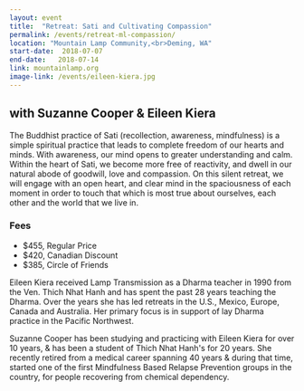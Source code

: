 ```yaml
---
layout: event
title:  "Retreat: Sati and Cultivating Compassion"
permalink: /events/retreat-ml-compassion/
location: "Mountain Lamp Community,<br>Deming, WA"
start-date:  2018-07-07
end-date:   2018-07-14
link: mountainlamp.org
image-link: /events/eileen-kiera.jpg
---
```



## with Suzanne Cooper & Eileen Kiera

The Buddhist practice of Sati (recollection, awareness, mindfulness) is a simple spiritual practice that leads to complete freedom of our hearts and minds. With awareness, our mind opens to greater understanding and calm. Within the heart of Sati, we become more free of reactivity, and dwell in our natural abode of goodwill, love and compassion. On this silent retreat, we will engage with an open heart, and clear mind in the spaciousness of each moment in order to touch that which is most true about ourselves, each other and the world that we live in.

### Fees

* $455, Regular Price
* $420, Canadian Discount
* $385, Circle of Friends


Eileen Kiera received Lamp Transmission as a Dharma teacher in 1990 from the Ven. Thich Nhat Hanh and has spent the past 28 years teaching the Dharma. Over the years she has led retreats in the U.S., Mexico, Europe, Canada and Australia. Her primary focus is in support of lay Dharma practice in the Pacific Northwest.

Suzanne Cooper has been studying and practicing with Eileen Kiera for over 10 years, & has been a student of Thich Nhat Hanh's for 20 years. She recently retired from a medical career spanning 40 years & during that time, started one of the first Mindfulness Based Relapse Prevention groups in the country, for people recovering from chemical dependency.
